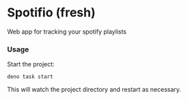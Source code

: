 # Spotifio (fresh)

Web app for tracking your spotify playlists

### Usage

Start the project:

```
deno task start
```

This will watch the project directory and restart as necessary.
